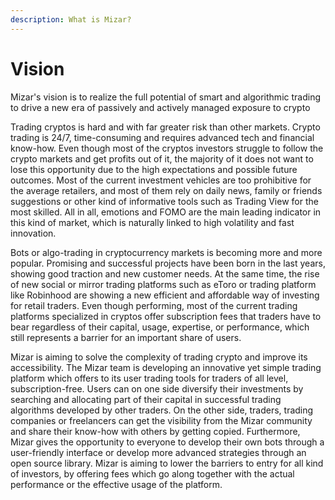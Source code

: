 ```yaml
---
description: What is Mizar?
---
```


# Vision

Mizar's vision is to realize the full potential of smart and algorithmic trading to drive a new era of passively and actively managed exposure to crypto

Trading cryptos is hard and with far greater risk than other markets. Crypto trading is 24/7, time-consuming and requires advanced tech and financial know-how. Even though most of the cryptos investors struggle to follow the crypto markets and get profits out of it, the majority of it does not want to lose this opportunity due to the high expectations and possible future outcomes. Most of the current investment vehicles are too prohibitive for the average retailers, and most of them rely on daily news, family or friends suggestions or other kind of informative tools such as Trading View for the most skilled. All in all, emotions and FOMO are the main leading indicator in this kind of market, which is naturally linked to high volatility and fast innovation. 

Bots or algo-trading in cryptocurrency markets is becoming more and more popular. Promising and successful projects have been born in the last years, showing good traction and new customer needs. At the same time, the rise of new social or mirror trading platforms such as eToro or trading platform like Robinhood are showing a new efficient and affordable way of investing for retail traders. Even though performing, most of the current trading platforms specialized in cryptos offer subscription fees that traders have to bear regardless of their capital, usage, expertise, or performance, which still represents a barrier for an important share of users.

Mizar is aiming to solve the complexity of trading crypto and improve its accessibility. The Mizar team is developing an innovative yet simple trading platform which offers to its user trading tools for traders of all level, subscription-free. Users can on one side diversify their investments by searching and allocating part of their capital in successful trading algorithms developed by other traders.  On the other side, traders, trading companies or freelancers can get the visibility from the Mizar community and share their know-how with others by getting copied. Furthermore, Mizar gives the opportunity to everyone to develop their own bots through a user-friendly interface or develop more advanced strategies through an open source library. Mizar is aiming to lower the barriers to entry for all kind of investors, by offering fees which go along together with the actual performance or the effective usage of the platform.  


